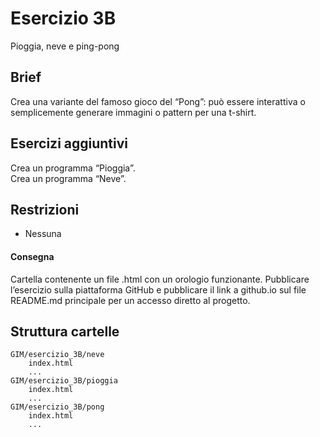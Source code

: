 # Esercizio 3B
Pioggia, neve e ping-pong   

## Brief
Crea una variante del famoso gioco del “Pong”: può essere interattiva o semplicemente generare immagini o pattern per una t-shirt.  

## Esercizi aggiuntivi 
Crea un programma “Pioggia”.  
Crea un programma “Neve”.  

## Restrizioni
- Nessuna 

#### Consegna
Cartella contenente un file .html con un orologio funzionante.
Pubblicare l’esercizio sulla piattaforma GitHub e pubblicare il link a github.io sul file README.md principale per un accesso diretto al progetto.

## Struttura cartelle
```
GIM/esercizio_3B/neve
	index.html 
	...
GIM/esercizio_3B/pioggia
	index.html 
	...
GIM/esercizio_3B/pong
	index.html 
	...

``` 
